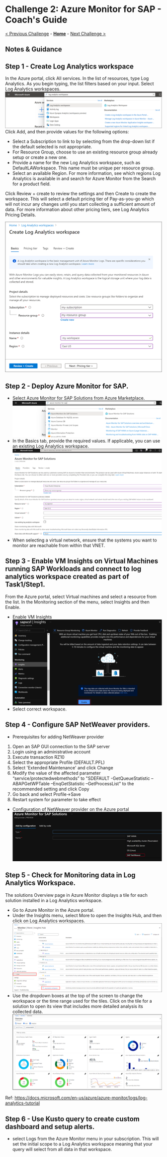 # Challenge 2: Azure Monitor for SAP - Coach's Guide

[< Previous Challenge](./01-SAP-Auto-Deployment.md) - **[Home](README.md)** - [Next Challenge >](./03-SAP-Security.md)

## Notes & Guidance

## Step 1 - **Create Log Analytics workspace**
In the Azure portal, click All services. In the list of resources, type Log Analytics. As you begin typing, the list filters based on your input. Select Log Analytics workspaces.
![Create Workspace](Images/02-Azure-Monitor-Workspace-Create_1.png)
Click Add, and then provide values for the following options:
- Select a Subscription to link to by selecting from the drop-down list if the default selected is not appropriate.
- For Resource Group, choose to use an existing resource group already setup or create a new one.
- Provide a name for the new Log Analytics workspace, such as DefaultLAWorkspace. This name must be unique per resource group.
- Select an available Region. For more information, see which regions Log Analytics is available in and search for Azure Monitor from the Search for a product field.

Click Review + create to review the settings and then Create to create the workspace. This will select a default pricing tier of Pay-as-you-go which will not incur any changes until you start collecting a sufficient amount of data. For more information about other pricing tiers, see Log Analytics Pricing Details.

![Review&Create Worspace](Images/02-Azure-Monitor-Workspace-Create_2.png)

## Step 2 - **Deploy Azure Monitor for SAP.**

- Select Azure Monitor for SAP Solutions from Azure Marketplace.
![Azure Monitor for SAP](Images/02-Azure-Monitor-Create_Monitor-1.png)
- In the Basics tab, provide the required values. If applicable, you can use an existing Log Analytics workspace.
![Azure Monitor for SAP](Images/02-Azure-Monitor-Create_Monitor-2.png)
- When selecting a virtual network, ensure that the systems you want to monitor are reachable from within that VNET.


## Step 3 - Enable VM Insights on Virtual Machines running SAP Workloads and connect to log analytics workspace created as part of Task1/Step1.
From the Azure portal, select Virtual machines and select a resource from the list. In the Monitoring section of the menu, select Insights and then Enable.
- Enable VM Insights
![VM Insights](Images/Challenge2_VM_Insights.png)
- Select correct workspace. 

## Step 4 - Configure SAP NetWeaver providers.

- Prerequisites for adding NetWeaver provider
1. Open an SAP GUI connection to the SAP server
2. Login using an administrative account
3. Execute transaction RZ10
4. Select the appropriate Profile (DEFAULT.PFL)
5. Select 'Extended Maintenance' and click Change
6. Modify the value of the affected parameter “service/protectedwebmethods” to "SDEFAULT -GetQueueStatistic –ABAPGetWPTable –EnqGetStatistic –GetProcessList" to the recommended setting and click Copy
7. Go back and select Profile->Save
8. Restart system for parameter to take effect

- Configuration of NetWeaver provider on the Azure portal 
![Netweaver](Images/Challenge2_Netweaver.png)

## Step 5 - Check for Monitoring data in Log Analytics Workspace.
The solutions Overview page in Azure Monitor displays a tile for each solution installed in a Log Analytics workspace.
- Go to Azure Monitor in the Azure portal. 
- Under the Insights menu, select More to open the Insights Hub, and then click on Log Analytics workspaces.
![Log Analytics Workspace](Images/02-Azure-Monitor-workspaces-log1.png)
- Use the dropdown boxes at the top of the screen to change the workspace or the time range used for the tiles. Click on the tile for a solution to open its view that includes more detailed analysis its collected data.
![Log Analytics Workspace](Images/02-Azure-Monitor-workspaces-log2.png)

Ref: https://docs.microsoft.com/en-us/azure/azure-monitor/logs/log-analytics-tutorial

## Step 6 - Use Kusto query to create custom dashboard and setup alerts.

- select Logs from the Azure Monitor menu in your subscription. This will set the initial scope to a Log Analytics workspace meaning that your query will select from all data in that workspace.

